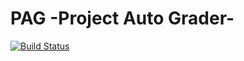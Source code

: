 PAG -Project Auto Grader-
==============

[![Build Status](https://travis-ci.org/rivayama/pag.svg?branch=master)](https://travis-ci.org/rivayama/pag)
